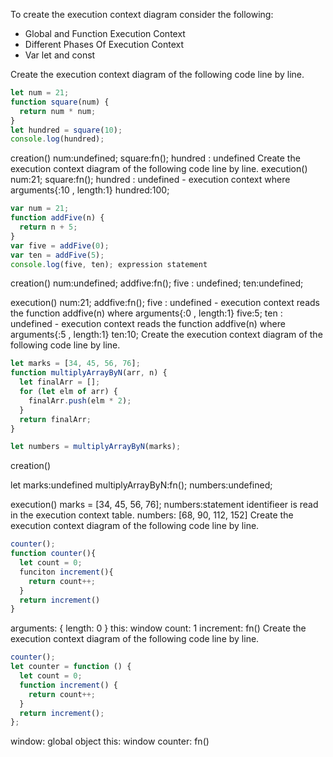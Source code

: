 To create the execution context diagram consider the following:

- Global and Function Execution Context
- Different Phases Of Execution Context
- Var let and const

Create the execution context diagram of the following code line by line.

```js
let num = 21;
function square(num) {
  return num * num;
}
let hundred = square(10);
console.log(hundred);
```
creation()
num:undefined;
square:fn();
hundred : undefined 
Create the execution context diagram of the following code line by line.
execution()
num:21;
square:fn();
hundred : undefined  - execution context
where arguments{:10 , length:1}
hundred:100;
```js
var num = 21;
function addFive(n) {
  return n + 5;
}
var five = addFive(0);
var ten = addFive(5);
console.log(five, ten); expression statement
```
creation()
num:undefined;
addfive:fn();
five : undefined;
ten:undefined; 

execution()
num:21;
addfive:fn();
five : undefined  - execution context reads the function addfive(n)
where arguments{:0 , length:1}
five:5;
ten : undefined  - execution context reads the function addfive(n)
where arguments{:5 , length:1}
ten:10;
Create the execution context diagram of the following code line by line.

```js
let marks = [34, 45, 56, 76];
function multiplyArrayByN(arr, n) {
  let finalArr = [];
  for (let elm of arr) {
    finalArr.push(elm * 2);
  }
  return finalArr;
}

let numbers = multiplyArrayByN(marks);
```
creation()

let marks:undefined
multiplyArrayByN:fn();
numbers:undefined;

execution()
marks = [34, 45, 56, 76];
numbers:statement identifieer is read in the execution context table.
numbers: [68, 90, 112, 152]
Create the execution context diagram of the following code line by line.

```js
counter();
function counter(){
  let count = 0;
  funciton increment(){
    return count++;
  }
  return increment()
}
```
arguments: { length: 0 }
this: window
count: 1
increment: fn()
Create the execution context diagram of the following code line by line.

```js
counter();
let counter = function () {
  let count = 0;
  function increment() {
    return count++;
  }
  return increment();
};
```
window: global object
this: window
counter: fn()